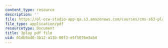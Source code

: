 ```yaml
---
content_type: resource
description: ''
file: https://ol-ocw-studio-app-qa.s3.amazonaws.com/courses/cms-s63-playful-augmented-reality-audio-design-exploration-fall-2019/01db9ad03b12a13b00f3e5f5076e3ab4_f_0NSQj0Dyk.pdf
file_type: application/pdf
resourcetype: Document
title: 3play pdf file
uid: 01db9ad0-3b12-a13b-00f3-e5f5076e3ab4
---
```

